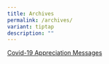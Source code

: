 ```yaml
---
title: Archives
permalink: /archives/
variant: tiptap
description: ""
---
```

<p><a href="/Covid-19-Appreciation-Messages/" rel="noopener noreferrer nofollow" target="_blank">Covid-19 Appreciation Messages</a>
</p>